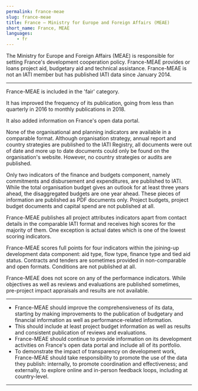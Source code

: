 ```yaml
---
permalink: france-meae
slug: france-meae
title: France – Ministry for Europe and Foreign Affairs (MEAE)
short_name: France, MEAE
languages:
    - fr
---
```


The Ministry for Europe and Foreign Affairs (MEAE) is responsible for setting France's development cooperation policy. France-MEAE provides or loans project aid, budgetary aid and technical assistance. France-MEAE is not an IATI member but has published IATI data since January 2014.

---

France-MEAE is included in the 'fair' category.

It has improved the frequency of its publication, going from less than quarterly in 2016 to monthly publications in 2018.

It also added information on France's open data portal.

None of the organisational and planning indicators are available in a comparable format. Although organisation strategy, annual report and country strategies are published to the IATI Registry, all documents were out of date and more up to date documents could only be found on the organisation's website. However, no country strategies or audits are published.

Only two indicators of the finance and budgets component, namely commitments and disbursement and expenditures, are published to IATI. While the total organisation budget gives an outlook for at least three years ahead, the disaggregated budgets are one year ahead. These pieces of information are published as PDF documents only. Project budgets, project budget documents and capital spend are not published at all.

France-MEAE publishes all project attributes indicators apart from contact details in the comparable IATI format and receives high scores for the majority of them. One exception is actual dates which is one of the lowest scoring indicators.

France-MEAE scores full points for four indicators within the joining-up development data component: aid type, flow type, finance type and tied aid status. Contracts and tenders are sometimes provided in non-comparable and open formats. Conditions are not published at all.

France-MEAE does not score on any of the performance indicators. While objectives as well as reviews and evaluations are published sometimes, pre-project impact appraisals and results are not available.

---

 * France-MEAE should improve the comprehensiveness of its data, starting by making improvements to the publication of budgetary and financial information as well as performance-related information.
 * This should include at least project budget information as well as results and consistent publication of reviews and evaluations.
 * France-MEAE should continue to provide information on its development activities on France's open data portal and include all of its portfolio.
 * To demonstrate the impact of transparency on development work, France-MEAE should take responsibility to promote the use of the data they publish: internally, to promote coordination and effectiveness; and externally, to explore online and in-person feedback loops, including at country-level.

---
